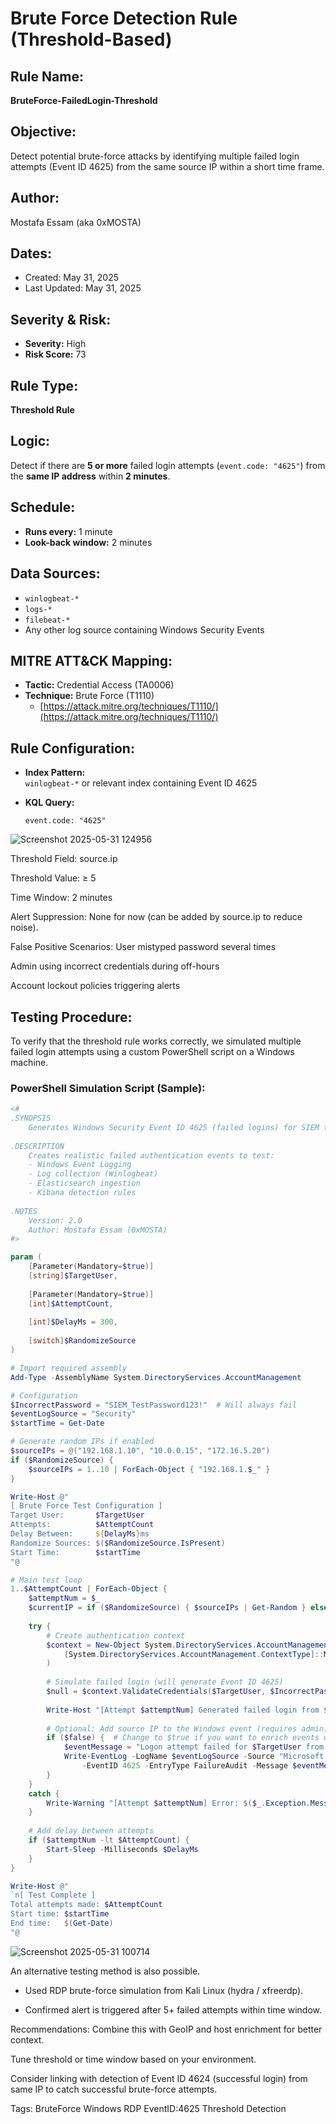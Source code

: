 # Brute Force Detection Rule (Threshold-Based)

##  Rule Name:
**BruteForce-FailedLogin-Threshold**

##  Objective:
Detect potential brute-force attacks by identifying multiple failed login attempts (Event ID 4625) from the same source IP within a short time frame.

##  Author:
Mostafa Essam (aka 0xMOSTA)

##  Dates:
- Created: May 31, 2025
- Last Updated: May 31, 2025

##  Severity & Risk:
- **Severity:** High
- **Risk Score:** 73

##  Rule Type:
**Threshold Rule**

##  Logic:
Detect if there are **5 or more** failed login attempts (`event.code: "4625"`) from the **same IP address** within **2 minutes**.

##  Schedule:
- **Runs every:** 1 minute
- **Look-back window:** 2 minutes

##  Data Sources:
- `winlogbeat-*`
- `logs-*`
- `filebeat-*`
- Any other log source containing Windows Security Events

##  MITRE ATT&CK Mapping:
- **Tactic:** Credential Access (TA0006)
- **Technique:** Brute Force (T1110)
  - [https://attack.mitre.org/techniques/T1110/](https://attack.mitre.org/techniques/T1110/)

##  Rule Configuration:

- **Index Pattern:**  
  `winlogbeat-*` or relevant index containing Event ID 4625

- **KQL Query:**
  ```kql
  event.code: "4625"
  ```
![Screenshot 2025-05-31 124956](https://github.com/user-attachments/assets/ef3e9578-98de-4721-bb53-661a9798978e)

Threshold Field:
source.ip

Threshold Value:
≥ 5

Time Window:
2 minutes

 Alert Suppression:
None for now (can be added by source.ip to reduce noise).

 False Positive Scenarios:
User mistyped password several times

Admin using incorrect credentials during off-hours

Account lockout policies triggering alerts

##  Testing Procedure:

To verify that the threshold rule works correctly, we simulated multiple failed login attempts using a custom PowerShell script on a Windows machine.

###  PowerShell Simulation Script (Sample):
```powershell
<#
.SYNOPSIS
    Generates Windows Security Event ID 4625 (failed logins) for SIEM testing
    
.DESCRIPTION
    Creates realistic failed authentication events to test:
    - Windows Event Logging
    - Log collection (Winlogbeat)
    - Elasticsearch ingestion
    - Kibana detection rules
    
.NOTES
    Version: 2.0
    Author: Mostafa Essam (0xMOSTA)
#>

param (
    [Parameter(Mandatory=$true)]
    [string]$TargetUser,
    
    [Parameter(Mandatory=$true)]
    [int]$AttemptCount,
    
    [int]$DelayMs = 300,
    
    [switch]$RandomizeSource
)

# Import required assembly
Add-Type -AssemblyName System.DirectoryServices.AccountManagement

# Configuration
$IncorrectPassword = "SIEM_TestPassword123!"  # Will always fail
$eventLogSource = "Security"
$startTime = Get-Date

# Generate random IPs if enabled
$sourceIPs = @("192.168.1.10", "10.0.0.15", "172.16.5.20")
if ($RandomizeSource) {
    $sourceIPs = 1..10 | ForEach-Object { "192.168.1.$_" }
}

Write-Host @"
[ Brute Force Test Configuration ]
Target User:       $TargetUser
Attempts:          $AttemptCount
Delay Between:     ${DelayMs}ms
Randomize Sources: $($RandomizeSource.IsPresent)
Start Time:        $startTime
"@

# Main test loop
1..$AttemptCount | ForEach-Object {
    $attemptNum = $_
    $currentIP = if ($RandomizeSource) { $sourceIPs | Get-Random } else { $sourceIPs[0] }
    
    try {
        # Create authentication context
        $context = New-Object System.DirectoryServices.AccountManagement.PrincipalContext(
            [System.DirectoryServices.AccountManagement.ContextType]::Machine
        )
        
        # Simulate failed login (will generate Event ID 4625)
        $null = $context.ValidateCredentials($TargetUser, $IncorrectPassword)
        
        Write-Host "[Attempt $attemptNum] Generated failed login from $currentIP" -ForegroundColor DarkGray
        
        # Optional: Add source IP to the Windows event (requires admin)
        if ($false) {  # Change to $true if you want to enrich events with source IP
            $eventMessage = "Logon attempt failed for $TargetUser from $currentIP"
            Write-EventLog -LogName $eventLogSource -Source "Microsoft Windows security auditing" `
                -EventID 4625 -EntryType FailureAudit -Message $eventMessage
        }
    }
    catch {
        Write-Warning "[Attempt $attemptNum] Error: $($_.Exception.Message)"
    }
    
    # Add delay between attempts
    if ($attemptNum -lt $AttemptCount) {
        Start-Sleep -Milliseconds $DelayMs
    }
}

Write-Host @"
`n[ Test Complete ]
Total attempts made: $AttemptCount
Start time: $startTime
End time:   $(Get-Date)
"@
```
![Screenshot 2025-05-31 100714](https://github.com/user-attachments/assets/ad4cbf0c-b37e-403c-9f70-6cd8904b8df7)


An alternative testing method is also possible.

- Used RDP brute-force simulation from Kali Linux (hydra / xfreerdp).

- Confirmed alert is triggered after 5+ failed attempts within time window.

 Recommendations:
Combine this with GeoIP and host enrichment for better context.

Tune threshold or time window based on your environment.

Consider linking with detection of Event ID 4624 (successful login) from same IP to catch successful brute-force attempts.

 Tags:
BruteForce Windows RDP EventID:4625 Threshold Detection

  
